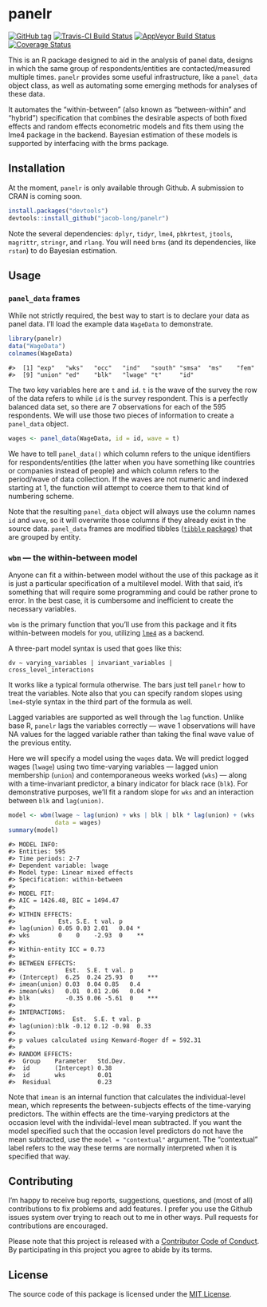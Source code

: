 
<!-- README.md is generated from README.Rmd. Please edit that file -->

# panelr

[![GitHub
tag](https://img.shields.io/github/tag/jacob-long/panelr.svg?label=Github)](https://github.com/jacob-long/panelr)
[![Travis-CI Build
Status](https://travis-ci.org/jacob-long/panelr.svg?branch=master)](https://travis-ci.org/jacob-long/panelr)
[![AppVeyor Build
Status](https://ci.appveyor.com/api/projects/status/github/jacob-long/panelr?branch=master&svg=true)](https://ci.appveyor.com/project/jacob-long/panelr)
[![Coverage
Status](https://img.shields.io/codecov/c/github/jacob-long/panelr/master.svg)](https://codecov.io/github/jacob-long/panelr?branch=master)

This is an R package designed to aid in the analysis of panel data,
designs in which the same group of respondents/entities are
contacted/measured multiple times. `panelr` provides some useful
infrastructure, like a `panel_data` object class, as well as automating
some emerging methods for analyses of these data.

It automates the “within-between” (also known as “between-within” and
“hybrid”) specification that combines the desirable aspects of both
fixed effects and random effects econometric models and fits them using
the lme4 package in the backend. Bayesian estimation of these models is
supported by interfacing with the brms package.

## Installation

At the moment, `panelr` is only available through Github. A submission
to CRAN is coming soon.

``` r
install.packages("devtools")
devtools::install_github("jacob-long/panelr")
```

Note the several dependencies: `dplyr`, `tidyr`, `lme4`, `pbkrtest`,
`jtools`, `magrittr`, `stringr`, and `rlang`. You will need `brms` (and
its dependencies, like `rstan`) to do Bayesian estimation.

## Usage

### `panel_data` frames

While not strictly required, the best way to start is to declare your
data as panel data. I’ll load the example data `WageData` to
demonstrate.

``` r
library(panelr)
data("WageData")
colnames(WageData)
```

    #>  [1] "exp"   "wks"   "occ"   "ind"   "south" "smsa"  "ms"    "fem"  
    #>  [9] "union" "ed"    "blk"   "lwage" "t"     "id"

The two key variables here are `t` and `id`. `t` is the wave of the
survey the row of the data refers to while `id` is the survey
respondent. This is a perfectly balanced data set, so there are 7
observations for each of the 595 respondents. We will use those two
pieces of information to create a `panel_data` object.

``` r
wages <- panel_data(WageData, id = id, wave = t)
```

We have to tell `panel_data()` which column refers to the unique
identifiers for respondents/entities (the latter when you have something
like countries or companies instead of people) and which column refers
to the period/wave of data collection. If the waves are not numeric and
indexed starting at 1, the function will attempt to coerce them to that
kind of numbering scheme.

Note that the resulting `panel_data` object will always use the column
names `id` and `wave`, so it will overwrite those columns if they
already exist in the source data. `panel_data` frames are modified
tibbles ([`tibble` package](http://tibble.tidyverse.org/)) that are
grouped by entity.

### `wbm` — the within-between model

Anyone can fit a within-between model without the use of this package as
it is just a particular specification of a multilevel model. With that
said, it’s something that will require some programming and could be
rather prone to error. In the best case, it is cumbersome and
inefficient to create the necessary variables.

`wbm` is the primary function that you’ll use from this package and it
fits within-between models for you, utilizing
[`lme4`](https://cran.r-project.org/web/packages/lme4/index.html) as a
backend.

A three-part model syntax is used that goes like this:

`dv ~ varying_variables | invariant_variables |
cross_level_interactions`

It works like a typical formula otherwise. The bars just tell `panelr`
how to treat the variables. Note also that you can specify random slopes
using `lme4`-style syntax in the third part of the formula as well.

Lagged variables are supported as well through the `lag` function.
Unlike base R, `panelr` lags the variables correctly — wave 1
observations will have NA values for the lagged variable rather than
taking the final wave value of the previous entity.

Here we will specify a model using the `wages` data. We will predict
logged wages (`lwage`) using two time-varying variables — lagged union
membership (`union`) and contemporaneous weeks worked (`wks`) — along
with a time-invariant predictor, a binary indicator for black race
(`blk`). For demonstrative purposes, we’ll fit a random slope for `wks`
and an interaction between `blk` and
`lag(union)`.

``` r
model <- wbm(lwage ~ lag(union) + wks | blk | blk * lag(union) + (wks | id),
             data = wages)
summary(model)
```

    #> MODEL INFO:
    #> Entities: 595
    #> Time periods: 2-7
    #> Dependent variable: lwage
    #> Model type: Linear mixed effects
    #> Specification: within-between
    #> 
    #> MODEL FIT: 
    #> AIC = 1426.48, BIC = 1494.47
    #>  
    #> WITHIN EFFECTS:
    #>            Est. S.E. t val. p      
    #> lag(union) 0.05 0.03 2.01   0.04 * 
    #> wks        0    0    -2.93  0    **
    #> 
    #> Within-entity ICC = 0.73 
    #> 
    #> BETWEEN EFFECTS:
    #>              Est.  S.E. t val. p       
    #> (Intercept)  6.25  0.24 25.93  0    ***
    #> imean(union) 0.03  0.04 0.85   0.4     
    #> imean(wks)   0.01  0.01 2.06   0.04 *  
    #> blk          -0.35 0.06 -5.61  0    ***
    #> 
    #> INTERACTIONS:
    #>                Est.  S.E. t val. p    
    #> lag(union):blk -0.12 0.12 -0.98  0.33 
    #> 
    #> p values calculated using Kenward-Roger df = 592.31 
    #>  
    #> RANDOM EFFECTS:
    #>  Group    Parameter   Std.Dev.
    #>  id       (Intercept) 0.38    
    #>  id       wks         0.01    
    #>  Residual             0.23

Note that `imean` is an internal function that calculates the
individual-level mean, which represents the between-subjects effects of
the time-varying predictors. The within effects are the time-varying
predictors at the occasion level with the individal-level mean
subtracted. If you want the model specified such that the occasion level
predictors do not have the mean subtracted, use the `model =
"contextual"` argument. The “contextual” label refers to the way these
terms are normally interpreted when it is specified that way.

## Contributing

I’m happy to receive bug reports, suggestions, questions, and (most of
all) contributions to fix problems and add features. I prefer you use
the Github issues system over trying to reach out to me in other ways.
Pull requests for contributions are encouraged.

Please note that this project is released with a [Contributor Code of
Conduct](CONDUCT.md). By participating in this project you agree to
abide by its terms.

## License

The source code of this package is licensed under the [MIT
License](http://opensource.org/licenses/mit-license.php).

